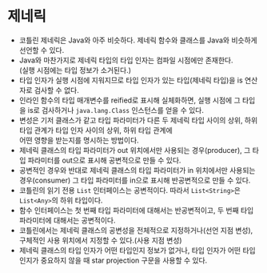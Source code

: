 # 제네릭

- 코틀린 제네릭은 Java와 아주 비슷하다. 제네릭 함수와 클래스를 Java와 비슷하게 선언할 수 있다.
- Java와 마찬가지로 제네릭 타입의 타입 인자는 컴파일 시점에만 존재한다.  
  (실행 시점에는 타입 정보가 소거된다.)
- 타입 인자가 실행 시점에 지워지므로 타입 인자가 있는 타입(제네릭 타입)을 is 연산자로 검사할 수 없다.
- 인라인 함수의 타입 매개변수를 reified로 표시해 실체화하면, 실행 시점에 그 타입을 is로 검사하거나 `java.lang.Class` 인스턴스를 얻을 수 있다.
- 변성은 기저 클래스가 같고 타입 파라미터가 다른 두 제네릭 타입 사이의 상위, 하위 타입 관계가 타입 인자 사이의 상위, 하위 타입 관계에  
  어떤 영향을 받는지를 명시하는 방법이다.
- 제네릭 클래스의 타입 파라미터가 out 위치에서만 사용되는 경우(producer), 그 타입 파라미터를 out으로 표시해 공변적으로 만들 수 있다.
- 공변적인 경우와 반대로 제네릭 클래스의 타입 파라미터가 in 위치에서만 사용되는 경우(consumer) 그 타입 파라미터를 in으로 표시해 반공변적으로 만들 수 있다.
- 코틀린의 읽기 전용 `List` 인터페이스는 공변적이다. 따라서 `List<String>`은 `List<Any>`의 하위 타입이다.
- 함수 인터페이스는 첫 번째 타입 파라미터에 대해서는 반공변적이고, 두 번째 타입 파라미터에 대해서는 공변적이다.
- 코틀린에서는 제네릭 클래스의 공변성을 전체적으로 지정하거나(선언 지점 변성), 구체적인 사용 위치에서 지정할 수 있다.(사용 지점 변성)
- 제네릭 클래스의 타입 인자가 어떤 타입인지 정보가 없거나, 타입 인자가 어떤 타입인지가 중요하지 않을 때 star projection 구문을 사용할 수 있다.
